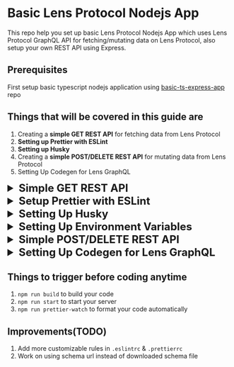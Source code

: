 # Basic Lens Protocol Nodejs App

This repo help you set up basic Lens Protocol Nodejs App which uses Lens Protocol GraphQL API
for fetching/mutating data on Lens Protocol, also setup your own REST API using Express.

## Prerequisites

First setup basic typescript nodejs application
using [basic-ts-express-app](https://github.com/anjaysahoo/basic-ts-express-app) repo

## Things that will be covered in this guide are

1. Creating a **simple GET REST API** for fetching data from Lens Protocol
2. **Setting up Prettier with ESLint**
3. **Setting up Husky**
4. Creating a **simple POST/DELETE REST API** for mutating data from Lens Protocol
5. Setting Up Codegen for Lens GraphQL

<details>
 <summary style="font-size: x-large; font-weight: bold">Simple GET REST API</summary>

In this simple example, we will fetch handle for hardcoded app address from Lens Protocol API

### Step-1:

Creating a`Base Client` using [URQL](https://formidable.com/open-source/urql/docs/basics/core/) for all sorts of
fetching related stuff from Lens Protocol.

Under `utils/lens-protocol` folder create a `base-client.ts` file

<b>Note: </b> Rationale behind using `URQL` client can be understood from this
article [5 GraphQL clients for JavaScript and Node.js](https://blog.logrocket.com/5-graphql-clients-for-javascript-and-node-js/#:~:text=GraphQL-based%20servers%20can%20only,a%20GraphQL%20client%20is%20needed.)

### Step-2

Create a `profile-route` route

```typescript
// app.ts
app.use("/profile", profileRoutes);
```

```typescript
// routes/profile.route.ts

import { Request, Response, NextFunction } from "express";
import baseClientUtil from "../utils/lens-protocol/base-client.util";
import getDefaultProfileGraphql from "../graphql/get-default-profile.graphql";
import { APP_ADDRESS } from "../config/env.config";

/**
 * Get the handle.
 *
 * @param req - The request object.
 * @param res - The response object.
 * @param _next - The next function.
 * @returns The handle object.
 */
export const getHandle = async (
  req: Request,
  res: Response,
  _next: NextFunction
) => {
  const response = await baseClientUtil
    .query(getDefaultProfileGraphql, { address: APP_ADDRESS })
    .toPromise();

  res.status(200).json({
    handle: response?.data?.defaultProfile.handle
  });
};
```

### Step-3

Create `profile.controller.ts` file

```typescript
import { Request, Response, NextFunction } from "express";
import baseClientUtil from "../utils/lens-protocol/base-client.util";
import getDefaultProfileGraphql from "../graphql/get-default-profile.graphql";
import { APP_ADDRESS } from "../config/env.config";

/**
 * Get the handle.
 *
 * @param req - The request object.
 * @param res - The response object.
 * @param _next - The next function.
 * @returns The handle object.
 */
export const getHandle = async (
  req: Request,
  res: Response,
  _next: NextFunction
) => {
  const response = await baseClientUtil
    .query(getDefaultProfileGraphql, { address: APP_ADDRESS })
    .toPromise();

  res.status(200).json({
    handle: response?.data?.defaultProfile.handle
  });
};
```

### Step-4

Create models & utility function as per the requirement.

### Testing API

<img src="src/public/readme-assets/handle.png" width="500" alt="">

</details>

<details>
 <summary style="font-size: x-large; font-weight: bold">Setup Prettier with ESLint</summary>

### Step-1:

Refer this article to setup prettier 👉
[How to use Prettier with ESLint and TypeScript in VSCode](https://khalilstemmler.com/blogs/tooling/prettier/)

### Step-2:

Refer this article to setup ESLint 👉
[How to use ESLint with TypeScript](https://khalilstemmler.com/blogs/typescript/eslint-for-typescript/)

#### Note:

You start getting `unused error` once you run script `npm run lint` in files like `app.ts`

```typescript
app.use((err: Error, req: Request, res: Response, next: NextFunction) => {
  res.status(404).json({ message: err.message });
});
```

As next is not used so ESLint throw `unused error`, but if you remove next then you will not get others error.

To resolve this you add new rules in `.eslintrc`

```json
{
  "root": true,
  "rules": {
    "_comment": "Below rule help us ignore any unused variables error thrown by eslint",
    "@typescript-eslint/no-unused-vars": [
      "error",
      {
        "argsIgnorePattern": "^_",
        "varsIgnorePattern": "^_",
        "caughtErrorsIgnorePattern": "^_"
      }
    ]
  }
}
```

<b>After this you always define any unused variable in your code, by starting variable name with underscore</b>

Example:

```typescript
app.use((err: Error, req: Request, res: Response, _next: NextFunction) => {
  res.status(404).json({ message: err.message });
});
```

</details>

<details>
 <summary style="font-size: x-large; font-weight: bold">Setting Up Husky</summary>

Husky to prevent bad git commits and enforce code standards in your project.

To understand more about husky, refer to this article
👉 [Enforcing Coding Conventions with Husky Pre-commit Hooks](https://khalilstemmler.com/blogs/tooling/enforcing-husky-precommit-hooks/)

<b>Note: </b>Above article setup is old so follow below steps to set up husky

### Step-1

```sh
npx husky-init && npm install
```

**Note:** Above command may not work in powershell, so try running it in cmd or git bash

### Step-2

```sh
npx husky set .husky/pre-commit "npm run prettier-format && npm run lint"
```

This adds script in `.husky\pre-commit`, which will ensure your code is formatted and linted before committing

After this when ever anyone will try to commit then husky will run script `npm run prettier-format && npm run lint`

Referred resources

1. https://www.youtube.com/watch?v=ZXW6Jn6or1w
2. https://typicode.github.io/husky/getting-started.html

### Below are things to expect after this:-

1. If any file contains prettier then those will be fixed, and **you need to commit that fixed code again**.
2. Issue related to linting will be reported, and **you need fix then only you can commit the code**

**Note:** For setting up Husky for project where are there are app/projects in sub-folders, follow
this [StackOverflow thread](https://stackoverflow.com/questions/74129312/how-to-configure-husky-when-git-is-in-a-different-folder)

</details>

<details>
 <summary style="font-size: x-large; font-weight: bold">Setting Up Environment Variables</summary>

### Step-1

```shell
npm install dotenv
```

### Step-2

Create a `.env` file in the root of your project

### Step-3

Create a `src\config\env.config.ts` file. We will use this file to get our environment variables.

This help reduce code duplication.

```typescript
import dotenv from "dotenv";

dotenv.config();

export const APP_ADDRESS = process.env.APP_ADDRESS as string;
export const PRIVATE_KEY = process.env.PRIVATE_KEY as string;
```

Refer this article
👉 [Node.js Everywhere with Environment Variables!](https://medium.com/the-node-js-collection/making-your-node-js-work-everywhere-with-environment-variables-2da8cdf6e786)
for better understanding

</details>

<details>
 <summary style="font-size: x-large; font-weight: bold">Simple POST/DELETE REST API</summary>

In this simple example, we will be posting and deleting reaction for a post through
Lens Protocol GraphQL API

### Step-1:

Create a `Authenticated Client` using [URQL](https://formidable.com/open-source/urql/docs/basics/core/) for all sorts of
mutation-related stuff from Lens Protocol.

Under `utils/lens-protocol` folder create a `authenticated-client.util.ts` file.

### Step-2

Create a `user-action` route

```typescript
// app.ts
app.use("/user-action", userActionRoute);
```

```typescript
// routes/user-action.ts

import express from "express";

import {
  addReaction,
  removeReaction
} from "../controllers/user-action.controller";

const router = express.Router();

// POST /user-action/reaction
router.post("/reaction", addReaction);

// DELETE /user-action/reaction
router.delete("/reaction", removeReaction);

export default router;
```

### Step-3

Create `user-action.controller.ts` file

```typescript
import { Request, Response, NextFunction } from "express";
import { ReactionRequestBodyModel } from "../models/request-bodies/reaction.request-body.model";
import {
  addReactionToAPost,
  removeReactionFromAPost
} from "../utils/lens-protocol/update-reaction-for-post.util";

/**
 * Adds a reaction to a post.
 *
 * @param req - The request object containing the publication ID and reaction.
 * @param res - The response object.
 * @param _next - The next function.
 */
export const addReaction = async (
  req: Request<unknown, unknown, ReactionRequestBodyModel>,
  res: Response,
  _next: NextFunction
) => {
  try {
    // Call the function to add the reaction to the post
    await addReactionToAPost(req.body.publicationId, req.body.reaction);

    res.status(200).json({
      message: "Reaction added successfully"
    });
  } catch (error) {
    res.status(503).json({
      message:
        "Could not add reaction to publication id: " + req.body.publicationId
    });
  }
};

/**
 * remove a reaction from a post.
 *
 * @param req - The request object containing the publication ID and reaction.
 * @param res - The response object.
 * @param _next - The next function.
 */
export const removeReaction = async (
  req: Request<unknown, unknown, ReactionRequestBodyModel>,
  res: Response,
  _next: NextFunction
) => {
  try {
    // Call the function to remove the reaction from a post
    await removeReactionFromAPost(req.body.publicationId, req.body.reaction);

    res.status(200).json({
      message: "Reaction removed successfully"
    });
  } catch (error) {
    res.status(503).json({
      message:
        "Could not remove reaction from publication id: " +
        req.body.publicationId
    });
  }
};
```

### Step-4

Create models & utility function as per the requirement.

### Testing API

**POST**

<img src="src/public/readme-assets/add-reaction.png" width="500" alt="">

**DELETE**

<img src="src/public/readme-assets/delete-reaction.png" width="500" alt="">

### Referred Resource

1. [ChatGPT Thread](https://chat.openai.com/share/6d227e08-d64c-43d8-8289-7016dd7f0bab) on API structuring.
2. ![Design Effective & Safe API.jpeg](src/public/readme-assets/Design%20Effective%20%26%20Safe%20API.jpeg)
3. ![HTTP Status Code.jpeg](src/public/readme-assets/HTTP%20Status%20Code.jpeg)

</details>

<details>
 <summary style="font-size: x-large; font-weight: bold">Setting Up Codegen for Lens GraphQL</summary>
 Using codegen we will be able to make Lens Graphql responses type safe.

### Step-1

1. `npm i graphql`
2. `npm i -D typescript @graphql-codegen/cli`
3. `npm i -D @parcel/watcher` to watch your code changes and codegen automatically
4. `npm i`

### Step-2

`codegen.ts` file

```typescript
import type { CodegenConfig } from "@graphql-codegen/cli";

const config: CodegenConfig = {
  schema: "https://api-mumbai.lens.dev/",
  documents: ["src/graphql/*.ts"], //from where to pick queries & mutations
  ignoreNoDocuments: true, // for better experience with the watcher
  generates: {
    "./src/gql/": {
      //where to put generated code
      preset: "client",
      plugins: []
    }
  }
};

export default config;
```

**Alternatively**

We can place directly place `schema.grapgql` after downloading from https://api-mumbai.lens.dev/,
if there is any issue with url call.

This will also resolve typescript issue that might happen in file under `src/graphql`

```typescript
const config: CodegenConfig = {
  schema: "schema.graphql",
};

export default config;
```

### Step-3

Add `src/gql` folder in `.gitignore` & `.eslintignore` as these are dev dependencies and can
be generated during development

### Step-4

Below is an example on how to use codegen

1. In `src/graphql/get-default-profile-query.graphql.ts` file

```typescript
import { graphql } from "../gql";

const getDefaultProfileByAddressQuery = graphql(/* GraphQL */ `
  query defaultProfile($address: EthereumAddress!) {
    defaultProfile(request: { ethereumAddress: $address }) {
      id
      name
      isDefault
      metadata
      handle
      picture {
        ... on MediaSet {
          original {
            url
          }
        }
      }
      ownedBy
    }
  }
`);

export default getDefaultProfileByAddressQuery;
```

2. In `src/controllers/profile.controller.ts` file

```typescript
import { Request, Response, NextFunction } from "express";
import baseClientUtil from "../utils/lens-protocol/base-client.util";
import { APP_ADDRESS } from "../config/env.config";
import getDefaultProfileByAddressQuery from "../graphql/get-default-profile-query.graphql";

/**
 * Get the handle.
 *
 * @param req - The request object.
 * @param res - The response object.
 * @param _next - The next function.
 * @returns The handle object.
 */
export const getHandle = async (
  req: Request,
  res: Response,
  _next: NextFunction
) => {
  const response = await baseClientUtil
    .query(getDefaultProfileByAddressQuery, { address: APP_ADDRESS })
    .toPromise();

  res.status(200).json({
    handle: response.data?.defaultProfile?.handle
  });
};
```

3. Run `npm run codegen`

Here `response` variable will contain all types that are there in a query with complete type safety

### Note

You might not get intellisense in some scenario like when UINION like `MediaSet` are used

Like `response.data?.defaultProfile?.picture?.original?.url` IDE will throw error

```text
TS2339: Propert original does not exist on type
{   __typename?: "MediaSet" | undefined;   original: {     __typename?: "Media" | undefined;     url: any;   }; } | {   __typename?: "NftImage" | undefined; }
Property  original  does not exist on type  { __typename?: "NftImage" | undefined; }
```

To resolve this, you can write this in two way

1. Long way

```typescript
if (response.data?.defaultProfile?.picture) {
  if (response.data.defaultProfile.picture.__typename === "MediaSet") {
    url = response.data.defaultProfile.picture.original?.url;
  } else if (response.data.defaultProfile.picture.__typename === "NftImage") {
    // Handle NftImage accordingly
  }
}
```

2. Short way

```typescript
(
  response.data?.defaultProfile?.picture as {
    __typename: "MediaSet";
    original: { url: string };
  }
)?.original?.url;
```

ChatGPT's solution thread: https://chat.openai.com/share/2ca275d8-20d7-469d-a335-4fd779b87c30

</details>

## Things to trigger before coding anytime

1. `npm run build` to build your code
2. `npm run start` to start your server
3. `npm run prettier-watch` to format your code automatically

## Improvements(TODO)

1. Add more customizable rules in `.eslintrc` & `.prettierrc`
2. Work on using schema url instead of downloaded schema file
